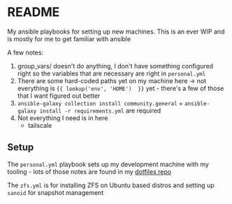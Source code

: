 # README

My ansible playbooks for setting up new machines. This is an ever WIP and is
mostly for me to get familiar with ansible

A few notes:

1. group_vars/ doesn't do anything, I don't have something configured right so the variables that are necessary are right in `personal.yml`
2. There are some hard-coded paths yet on my machine here -> not everything is `{{ lookup('env', 'HOME')  }}` yet - there's a few of those that I want figured out better
3. `ansible-galaxy collection install community.general` + `ansible-galaxy install -r requirements.yml` are required
4. Not everything I need is in here 
    - tailscale

## Setup

The `personal.yml` playbook sets up my development machine with my tooling - lots of those notes are found in my [dotfiles repo](https://www.github.com/pypeaday/dotfiles)

The `zfs.yml` is for installing ZFS on Ubuntu based distros and setting up `sanoid` for snapshot management

